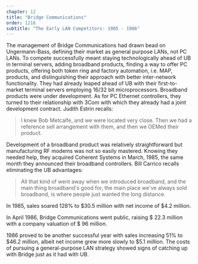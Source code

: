 ```yaml
---
chapter: 12
title: "Bridge Communications"
order: 1218
subtitle: "The Early LAN Competitors: 1985 - 1986"
---
```


The management of Bridge Communications had drawn bead on Ungermann-Bass, defining their market as general purpose LANs, not PC LANs. To compete successfully meant staying technologically ahead of UB in terminal servers, adding broadband products, finding a way to offer PC products, offering both token ring and factory automation, i.e. MAP, products, and distinguishing their approach with better inter-network functionality. They had already leaped ahead of UB with their first-to-market terminal servers employing 16/32 bit microprocessors. Broadband products were under development. As for PC Ethernet controllers, they turned to their relationship with 3Com with which they already had a joint development contract. Judith Estrin recalls:

>I knew Bob Metcalfe, and we were located very close. Then we had a reference sell arrangement with them, and then we OEMed their product.

Development of a broadband product was relatively straightforward but manufacturing RF modems was not so easily mastered. Knowing they needed help, they acquired Coherent Systems in March, 1985, the same month they announced their broadband controllers. Bill Carrico recalls eliminating the UB advantages:

>All that kind of went away when we introduced broadband, and the main thing broadband's good for, the main place we've always sold broadband, is where people just wanted the long distance.

In 1985, sales soared 128% to $30.5 million with net income of $4.2 million.

In April 1986, Bridge Communications went public, raising $ 22.3 million with a company valuation of $ 96 million.

1986 proved to be another successful year with sales increasing 51% to $46.2 million, albeit net income grew more slowly to $5.1 million. The costs of pursuing a general-purpose LAN strategy showed signs of catching up with Bridge just as it had with UB.
